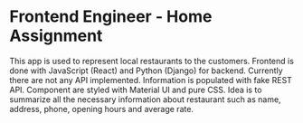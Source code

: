 # Frontend Engineer - Home Assignment

This app is used to represent local restaurants to the customers.
Frontend is done with JavaScript (React) and Python (Django) for backend. Currently there are not any API implemented. Information is populated with fake REST API.
Component are styled with Material UI and pure CSS.
Idea is to summarize all the necessary information about restaurant such as name, address, phone, opening hours and average rate.
